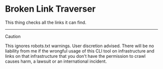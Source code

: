 # Broken Link Traverser


This thing checks all the links it can find.

---

> [!CAUTION]
> This ignores robots.txt warnings. User discretion advised. There will be no liability from me if the wrongful usage of this CLI tool on infrastructure and links on that infrastructure that you don't have the permission to crawl causes harm, a lawsuit or an international incident.

